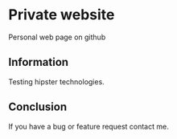 # Private website
Personal web page on github

## Information

Testing hipster technologies.

## Conclusion

If you have a bug or feature request contact me.
